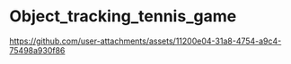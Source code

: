 # Object_tracking_tennis_game


https://github.com/user-attachments/assets/11200e04-31a8-4754-a9c4-75498a930f86

